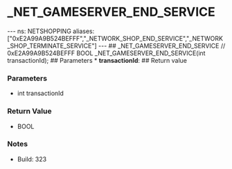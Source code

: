 # _NET_GAMESERVER_END_SERVICE

--- ns: NETSHOPPING aliases: ["0xE2A99A9B524BEFFF","_NETWORK_SHOP_END_SERVICE","_NETWORK_SHOP_TERMINATE_SERVICE"] --- ## _NET_GAMESERVER_END_SERVICE  // 0xE2A99A9B524BEFFF BOOL _NET_GAMESERVER_END_SERVICE(int transactionId);  ## Parameters * **transactionId**:  ## Return value

### Parameters
* int transactionId

### Return Value
* BOOL

### Notes
* Build: 323

